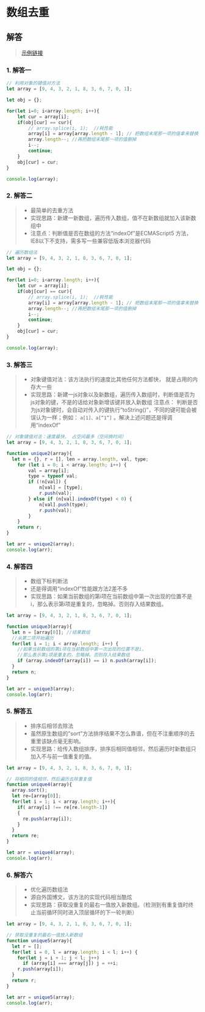 # 数组去重
<ClientOnly>
  <Valine></Valine>
</ClientOnly>

## 解答
> [示例链接](http://zmx2321.github.io/blog_code/algorithm/other/algorithm-base/arr_quchong/)

### 1. 解答一
```js
// 利用对象的键值对方法
let array = [9, 4, 3, 2, 1, 8, 3, 6, 7, 0, 1];

let obj = {};

for(let i=0; i<array.length; i++){
	let cur = array[i];
	if(obj[cur] == cur){
		// array.splice(i, 1);	//耗性能
		array[i] = array[array.length - 1];	// 把数组末尾那一项的值拿来替换当前项
		array.length--;	//再把数组末尾那一项的值删掉
		i--;
		continue;
	}
	obj[cur] = cur;
}

console.log(array);
```

### 2. 解答二
> - 最简单的去重方法
> - 实现思路：新建一新数组，遍历传入数组，值不在新数组就加入该新数组中
> - 注意点：判断值是否在数组的方法“indexOf”是ECMAScript5 方法，IE8以下不支持，需多写一些兼容低版本浏览器代码

```js
// 遍历数组法
let array = [9, 4, 3, 2, 1, 8, 3, 6, 7, 0, 1];

let obj = {};

for(let i=0; i<array.length; i++){
	let cur = array[i];
	if(obj[cur] == cur){
		// array.splice(i, 1);	//耗性能
		array[i] = array[array.length - 1];	// 把数组末尾那一项的值拿来替换当前项
		array.length--;	//再把数组末尾那一项的值删掉
		i--;
		continue;
	}
	obj[cur] = cur;
}

console.log(array);
```

### 3. 解答三
> - 对象键值对法：该方法执行的速度比其他任何方法都快， 就是占用的内存大一些
> - 实现思路：新建一js对象以及新数组，遍历传入数组时，判断值是否为js对象的键，不是的话给对象新增该键并放入新数组
> 注意点： 判断是否为js对象键时，会自动对传入的键执行“toString()”，不同的键可能会被误认为一样；例如： `a[1]、a[“1”]` 。解决上述问题还是得调用“indexOf”

```js
// 对象键值对法：速度最快， 占空间最多（空间换时间）
let array = [9, 4, 3, 2, 1, 8, 3, 6, 7, 0, 1];

function unique2(array){
  let n = {}, r = [], len = array.length, val, type;
    for (let i = 0; i < array.length; i++) {
        val = array[i];
        type = typeof val;
        if (!n[val]) {
            n[val] = [type];
            r.push(val);
        } else if (n[val].indexOf(type) < 0) {
            n[val].push(type);
            r.push(val);
        }
    }
    return r;
}

let arr = unique2(array);
console.log(arr);
```

### 4. 解答四
> - 数组下标判断法
> - 还是得调用“indexOf”性能跟方法2差不多
> - 实现思路：如果当前数组的第i项在当前数组中第一次出现的位置不是i，那么表示第i项是重复的，忽略掉。否则存入结果数组。

```js
let array = [9, 4, 3, 2, 1, 8, 3, 6, 7, 0, 1];

function unique3(array){
  let n = [array[0]]; //结果数组
  //从第二项开始遍历
  for(let i = 1; i < array.length; i++) {
    //如果当前数组的第i项在当前数组中第一次出现的位置不是i，
    //那么表示第i项是重复的，忽略掉。否则存入结果数组
    if (array.indexOf(array[i]) == i) n.push(array[i]);
  }
  return n;
}

let arr = unique3(array);
console.log(arr);
```

### 5. 解答五
> - 排序后相邻去除法
> - 虽然原生数组的”sort”方法排序结果不怎么靠谱，但在不注重顺序的去重里该缺点毫无影响。
> - 实现思路：给传入数组排序，排序后相同值相邻，然后遍历时新数组只加入不与前一值重复的值。

```js
let array = [9, 4, 3, 2, 1, 8, 3, 6, 7, 0, 1];

// 将相同的值相邻，然后遍历去除重复值
function unique4(array){
  array.sort(); 
  let re=[array[0]];
  for(let i = 1; i < array.length; i++){
    if( array[i] !== re[re.length-1])
    {
      re.push(array[i]);
    }
  }
  return re;
}

let arr = unique4(array);
console.log(arr);
```

### 6. 解答六
> - 优化遍历数组法
> - 源自外国博文，该方法的实现代码相当酷炫
> - 实现思路：获取没重复的最右一值放入新数组。（检测到有重复值时终止当前循环同时进入顶层循环的下一轮判断）

```js
let array = [9, 4, 3, 2, 1, 8, 3, 6, 7, 0, 1];

// 获取没重复的最右一值放入新数组
function unique5(array){
  let r = [];
  for(let i = 0, l = array.length; i < l; i++) {
    for(let j = i + 1; j < l; j++)
      if (array[i] === array[j]) j = ++i;
    r.push(array[i]);
  }
  return r;
}

let arr = unique5(array);
console.log(arr);
```
